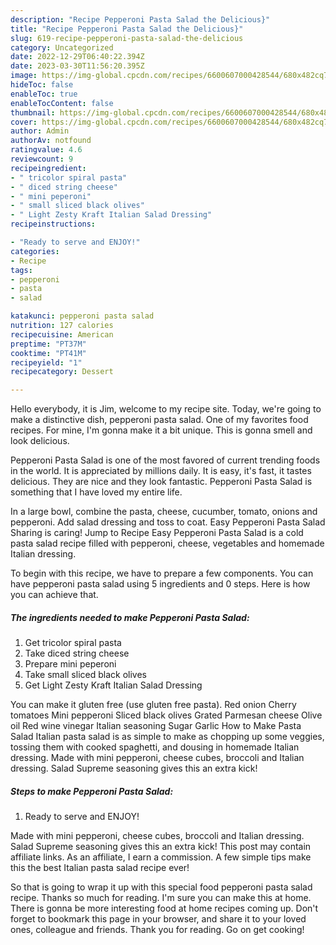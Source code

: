 ```yaml
---
description: "Recipe Pepperoni Pasta Salad the Delicious}"
title: "Recipe Pepperoni Pasta Salad the Delicious}"
slug: 619-recipe-pepperoni-pasta-salad-the-delicious
category: Uncategorized
date: 2022-12-29T06:40:22.394Z
date: 2023-03-30T11:56:20.395Z
image: https://img-global.cpcdn.com/recipes/6600607000428544/680x482cq70/pepperoni-pasta-salad-recipe-main-photo.jpg
hideToc: false
enableToc: true
enableTocContent: false
thumbnail: https://img-global.cpcdn.com/recipes/6600607000428544/680x482cq70/pepperoni-pasta-salad-recipe-main-photo.jpg
cover: https://img-global.cpcdn.com/recipes/6600607000428544/680x482cq70/pepperoni-pasta-salad-recipe-main-photo.jpg
author: Admin
authorAv: notfound
ratingvalue: 4.6
reviewcount: 9
recipeingredient:
- " tricolor spiral pasta"
- " diced string cheese"
- " mini peperoni"
- " small sliced black olives"
- " Light Zesty Kraft Italian Salad Dressing"
recipeinstructions:

- "Ready to serve and ENJOY!"
categories:
- Recipe
tags:
- pepperoni
- pasta
- salad

katakunci: pepperoni pasta salad 
nutrition: 127 calories
recipecuisine: American
preptime: "PT37M"
cooktime: "PT41M"
recipeyield: "1"
recipecategory: Dessert

---
```



Hello everybody, it is Jim, welcome to my recipe site. Today, we're going to make a distinctive dish, pepperoni pasta salad. One of my favorites food recipes. For mine, I'm gonna make it a bit unique. This is gonna smell and look delicious.

Pepperoni Pasta Salad is one of the most favored of current trending foods in the world. It is appreciated by millions daily. It is easy, it's fast, it tastes delicious. They are nice and they look fantastic. Pepperoni Pasta Salad is something that I have loved my entire life.

In a large bowl, combine the pasta, cheese, cucumber, tomato, onions and pepperoni. Add salad dressing and toss to coat. Easy Pepperoni Pasta Salad Sharing is caring! Jump to Recipe Easy Pepperoni Pasta Salad is a cold pasta salad recipe filled with pepperoni, cheese, vegetables and homemade Italian dressing.


To begin with this recipe, we have to prepare a few components. You can have pepperoni pasta salad using 5 ingredients and 0 steps. Here is how you can achieve that.

<!--inarticleads1-->

##### The ingredients needed to make Pepperoni Pasta Salad:

1. Get  tricolor spiral pasta
1. Take  diced string cheese
1. Prepare  mini peperoni
1. Take  small sliced black olives
1. Get  Light Zesty Kraft Italian Salad Dressing


You can make it gluten free (use gluten free pasta). Red onion Cherry tomatoes Mini pepperoni Sliced black olives Grated Parmesan cheese Olive oil Red wine vinegar Italian seasoning Sugar Garlic How to Make Pasta Salad Italian pasta salad is as simple to make as chopping up some veggies, tossing them with cooked spaghetti, and dousing in homemade Italian dressing. Made with mini pepperoni, cheese cubes, broccoli and Italian dressing. Salad Supreme seasoning gives this an extra kick! 

<!--inarticleads2-->

##### Steps to make Pepperoni Pasta Salad:


1. Ready to serve and ENJOY!

Made with mini pepperoni, cheese cubes, broccoli and Italian dressing. Salad Supreme seasoning gives this an extra kick! This post may contain affiliate links. As an affiliate, I earn a commission. A few simple tips make this the best Italian pasta salad recipe ever! 

So that is going to wrap it up with this special food pepperoni pasta salad recipe. Thanks so much for reading. I'm sure you can make this at home. There is gonna be more interesting food at home recipes coming up. Don't forget to bookmark this page in your browser, and share it to your loved ones, colleague and friends. Thank you for reading. Go on get cooking!

